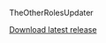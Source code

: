 TheOtherRolesUpdater

[Download latest release](github.com/besipopesi/TheOtherRolesUpdater/releases/latest/download/TheOtherRolesUpdater.zip)
